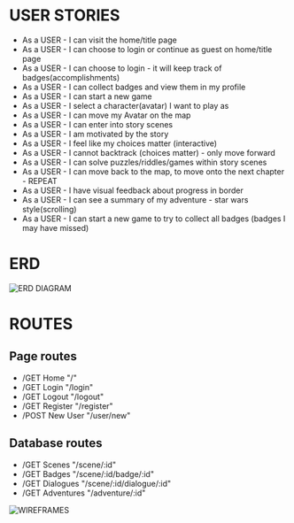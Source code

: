 # USER STORIES

- As a USER - I can visit the home/title page
- As a USER - I can choose to login or continue as guest on home/title page
- As a USER - I can choose to login - it will keep track of badges(accomplishments)
- As a USER - I can collect badges and view them in my profile
- As a USER - I can start a new game
- As a USER - I select a character(avatar) I want to play as
- As a USER - I can move my Avatar on the map
- As a USER - I can enter into story scenes
- As a USER - I am motivated by the story
- As a USER - I feel like my choices matter (interactive)
- As a USER - I cannot backtrack (choices matter) - only move forward
- As a USER - I can solve puzzles/riddles/games within story scenes
- As a USER - I can move back to the map, to move onto the next chapter - REPEAT
- As a USER - I have visual feedback about progress in border
- As a USER - I can see a summary of my adventure - star wars style(scrolling)
- As a USER - I can start a new game to try to collect all badges (badges I may have missed)

# ERD

![ERD DIAGRAM](https://github.com/davemgj84/sapphire/blob/master/planning/Sapphire%20-%20ERD.jpg?raw=true)

# ROUTES

## Page routes

- /GET Home "/"
- /GET Login "/login"
- /GET Logout "/logout"
- /GET Register "/register"
- /POST New User "/user/new"

## Database routes

- /GET Scenes "/scene/:id"
- /GET Badges "/scene/:id/badge/:id"
- /GET Dialogues "/scene/:id/dialogue/:id"
- /GET Adventures "/adventure/:id"

![WIREFRAMES](https://github.com/davemgj84/sapphire/blob/master/planning/Sapphire%20-%20Wireframes.jpg?raw=true)
